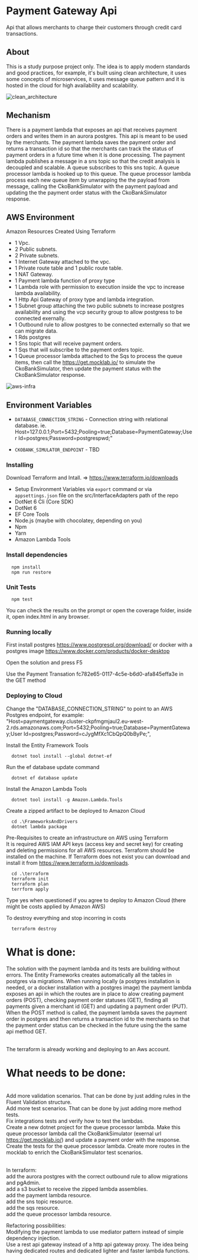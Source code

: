 # Payment Gateway Api
Api that allows merchants to charge their customers through credit card transactions.

## About
This is a study purpose project only.
The idea is to apply modern standards and good practices, for example, it's built using clean architecture, it uses some concepts of microservices,
it uses message queue pattern and it is hosted in the cloud for high availability and scalability.

![clean_architecture](https://user-images.githubusercontent.com/16576809/158211294-48b0d242-a61a-4d99-a33f-6976e2017681.jpg)

## Mechanism
There is a payment lambda that exposes an api that receives payment orders and writes them in an aurora postgres. This api is meant to be used by the merchants.
The payment lambda saves the payment order and returns a transaction id so that the merchants can track the status of payment orders in a future time when it is done processing.
The payment lambda publishes a message in a sns topic so that the credit analysis is decoupled and scalable.
A queue subscribes to this sns topic.
A queue processor lambda is hooked up to this queue.
The queue processor lambda process each new queue item by unwrapping the the payload from message, calling the CkoBankSimulator with the payment payload and updating the the payment order status with the CkoBankSimulator response.

## AWS Environment
Amazon Resources Created Using Terraform

- 1 Vpc.
- 2 Public subnets.
- 2 Private subnets.
- 1 Internet Gateway attached to the vpc.
- 1 Private route table and 1 public route table.
- 1 NAT Gateway.
- 1 Payment lambda function of proxy type
- 1 Lambda role with permission to execution inside the vpc to increase lambda availability.
- 1 Http Api Gateway of proxy type and lambda integration.
- 1 Subnet group attaching the two public subnets to increase postgres availability and using the vcp security group to allow postgress to be connected exernally.
- 1 Outbound rule to allow postgres to be connected externally so that we can migrate data.
- 1 Rds postgres
- 1 Sns topic that will receive payment orders.
- 1 Sqs that will subscribe to the payment orders topic.
- 1 Queue processor lambda attached to the Sqs to process the queue items, then call the https://get.mocklab.io/ to simulate the CkoBankSimulator, then update the 
payment status with the CkoBankSimulator response.

![aws-infra](https://user-images.githubusercontent.com/16576809/158211364-b6906090-d2ee-4551-9fcb-2ef1a96a3ccb.png)

## Environment Variables

* `DATABASE_CONNECTION_STRING` - Connection string with relational database. ie. Host=127.0.0.1;Port=5432;Pooling=true;Database=PaymentGateway;User Id=postgres;Password=postgrespwd;"

* `CKOBANK_SIMULATOR_ENDPOINT` - TBD

### Installing

Download Terraform and Intall. => https://www.terraform.io/downloads

- Setup Environment Variables via `export` command or via `appsettings.json` file on the src/InterfaceAdapters path of the repo
- DotNet 6 Cli (Core SDK)
- DotNet 6
- EF Core Tools
- Node.js (maybe with chocolatey, depending on you)
- Npm
- Yarn
- Amazon Lambda Tools

### Install dependencies
```
  npm install
  npm run restore
```

### Unit Tests
```
  npm test
```
You can check the results on the prompt or open the coverage folder, inside it, open index.html in any browser.

### Running locally

First install postgres https://www.postgresql.org/download/ or docker with a postgres image https://www.docker.com/products/docker-desktop

Open the solution and press F5

Use the Payment Transation fc782e65-0117-4c5e-b6d0-afa845effa3e in the GET method

### Deploying to Cloud

Change the "DATABASE_CONNECTION_STRING" to point to an AWS Postgres endpoint, for example: 
<br/>"Host=paymentgateway.cluster-ckpfmgmjaul2.eu-west-2.rds.amazonaws.com;Port=5432;Pooling=true;Database=PaymentGateway;User Id=postgres;Password=cJygMfXc1CbQpQ0bByPe;",


Install the Entity Framework Tools
```
  dotnet tool install --global dotnet-ef 
```

Run the ef database update command
```
  dotnet ef database update  
```

Install the Amazon Lambda Tools
```
  dotnet tool install -g Amazon.Lambda.Tools
```
Create a zipped artifact to be deployed to Amazon Cloud
```
  cd .\FrameworksAndDrivers
  dotnet lambda package 
```

Pre-Requisites to create an infrastructure on AWS using Terraform
<br/>
It is required AWS IAM API keys (access key and secret key) for creating and deleting permissions for all 
AWS resources. Terraform should be installed on the machine. If Terraform does not exist you can download and 
install it from https://www.terraform.io/downloads.

```
  cd .\terraform
  terraform init
  terraform plan
  terrform apply
```
Type yes when questioned if you agree to deploy to Amazon Cloud (there might be costs applied by Amazon AWS)

To destroy everything and stop incorring in costs
```
  terraform destroy

```

# What is done:

The solution with the payment lambda and its tests are building without errors. The Entity Frameworks creates automatically all the tables in postgres via migrations. When running locally (a postgres installation is needed, or a docker installation with a postgres image) the payment lambda exposes an api in which the routes are in place to alow creating payment orders (POST), checking payment order statuses (GET), finding all payments given a merchant id (GET) and updating a payment order (PUT).
<br/>
When the POST method is called, the payment lambda saves the payment order in postgres and then returns a transaction id to the merchants so that the payment order status can be checked in the future using the the same api method GET.

<br/>
The terraform is already working and deploying to an Aws account.

# What needs to be done:
<br/> Add more validation scenarios. That can be done by just adding rules in the Fluent Validation structure.
<br/> Add more test scenarios. That can be done by just adding more method tests.
<br/> Fix integrations tests and verify how to test the lambdas.
<br/>
Create a new dotnet project for the queue processor lambda.
Make this queue processor lambda call the CkoBankSimulator (exernal url https://get.mocklab.io/) and update a payment order with the response.
Create the tests for the queue processor lambda.
Create more routes in the mocklab to enrich the CkoBankSimulator test scenarios.

<br/>
In terraform:
<br/>add the aurora postgres with the correct outbound rule to allow migrations and pgAdmin.
<br/>add a s3 bucket to receive the zipped lambda assemblies.
<br/>add the payment lambda resource.
<br/>add the sns topic resource.
<br/>add the sqs resource.
<br/>add the queue processor lambda resource.
 
Refactoring possibilities:
<br/>Modifying the payment lambda to use mediator pattern instead of simple dependency injection.
<br/>Use a rest api gateway instead of a http api gateway proxy. The idea being having dedicated routes and dedicated lighter and faster lambda functions.
